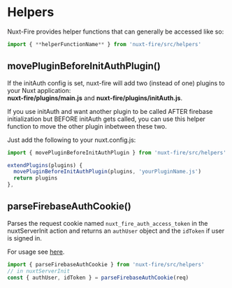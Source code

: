 # Helpers

Nuxt-Fire provides helper functions that can generally be accessed like so:

```js
import { **helperFunctionName** } from 'nuxt-fire/src/helpers'
```

## movePluginBeforeInitAuthPlugin()

If the initAuth config is set, nuxt-fire will add two (instead of one) plugins to your Nuxt application:  
**nuxt-fire/plugins/main.js** and **nuxt-fire/plugins/initAuth.js**.

If you use initAuth and want another plugin to be called AFTER firebase initialization but BEFORE initAuth gets called, you can use this helper function to move the other plugin inbetween these two.

Just add the following to your nuxt.config.js:

```js
import { movePluginBeforeInitAuthPlugin } from 'nuxt-fire/src/helpers'

extendPlugins(plugins) {
  movePluginBeforeInitAuthPlugin(plugins, 'yourPluginName.js')
  return plugins
},
```

## parseFirebaseAuthCookie()

Parses the request cookie named `nuxt_fire_auth_access_token` in the nuxtServerInit action and returns an `authUser` object and the `idToken` if user is signed in.

For usage see [here](/advanced/#firebase-auth-in-universal-mode).

```js
import { parseFirebaseAuthCookie } from 'nuxt-fire/src/helpers'
// in nuxtServerInit
const { authUser, idToken } = parseFirebaseAuthCookie(req)
```
